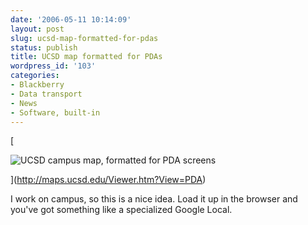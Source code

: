 ```yaml
---
date: '2006-05-11 10:14:09'
layout: post
slug: ucsd-map-formatted-for-pdas
status: publish
title: UCSD map formatted for PDAs
wordpress_id: '103'
categories:
- Blackberry
- Data transport
- News
- Software, built-in
---
```


[


![UCSD campus map, formatted for PDA screens](http://www.phfactor.net/wp-pics/pda-map.jpg)



](http://maps.ucsd.edu/Viewer.htm?View=PDA)

I work on campus, so this is a nice idea. Load it up in the browser and you've got something like a specialized Google Local.
